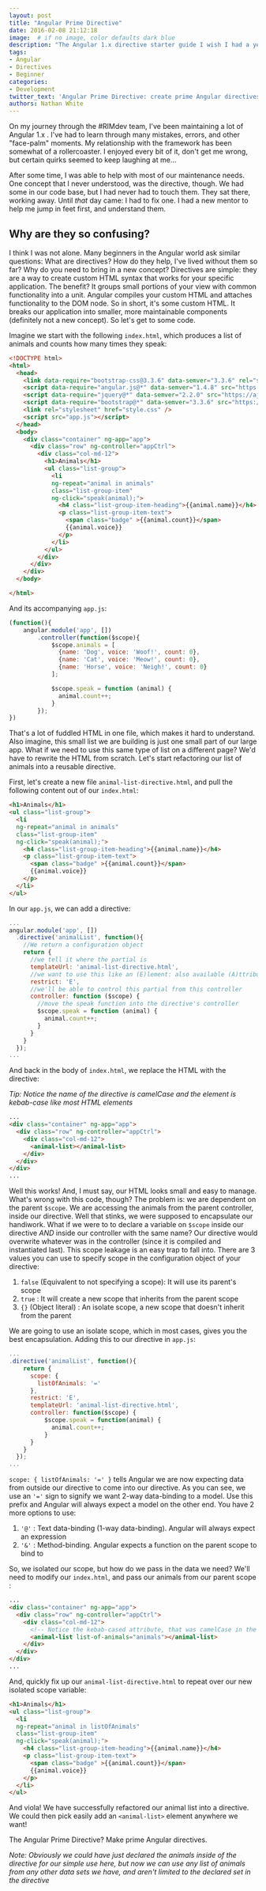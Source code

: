 ```yaml
---
layout: post
title: "Angular Prime Directive"
date: 2016-02-08 21:12:18
image:  # if no image, color defaults dark blue
description: "The Angular 1.x directive starter guide I wish I had a year ago."
tags:
- Angular
- Directives
- Beginner
categories:
- Development
twitter_text: 'Angular Prime Directive: create prime Angular directives'
authors: Nathan White
---
```


On my journey through the #RIMdev team, I've been maintaining a lot of Angular 1.x . I've had to learn through many mistakes, errors, and other "face-palm" moments. My relationship with the framework has been somewhat of a rollercoaster. I enjoyed every bit of it, don't get me wrong, but certain quirks seemed to keep laughing at me...

After some time,  I was able to help with most of our maintenance needs. One concept that I never understood, was the directive, though. We had some in our code base, but I had never had to touch them. They sat there, working away. Until *that* day came: I had to fix one.
I had a new mentor to help me jump in feet first, and understand them.

## Why are they so confusing?

I think I was not alone. Many beginners in the Angular world ask similar questions: What are directives? How do they help, I've lived without them so far? Why do you need to bring in a new concept? Directives are simple: they are a way to create custom HTML syntax that works for your specific application. The benefit? It groups small portions of your view with common functionality into a unit. Angular compiles your custom HTML and attaches functionality to the DOM node. So in short, it's some custom HTML. It breaks our application into smaller, more maintainable components (definitely not a new concept). So let's get to some code.

Imagine we start with the following `index.html`, which produces a list of animals and counts how many times they speak:

```html
<!DOCTYPE html>
<html>
  <head>
    <link data-require="bootstrap-css@3.3.6" data-semver="3.3.6" rel="stylesheet" href="https://maxcdn.bootstrapcdn.com/bootstrap/3.3.6/css/bootstrap.css" />
    <script data-require="angular.js@*" data-semver="1.4.8" src="https://code.angularjs.org/1.4.8/angular.js"></script>
    <script data-require="jquery@*" data-semver="2.2.0" src="https://ajax.googleapis.com/ajax/libs/jquery/2.2.0/jquery.min.js"></script>
    <script data-require="bootstrap@*" data-semver="3.3.6" src="https://maxcdn.bootstrapcdn.com/bootstrap/3.3.6/js/bootstrap.min.js"></script>
    <link rel="stylesheet" href="style.css" />
    <script src="app.js"></script>
  </head>
  <body>
    <div class="container" ng-app="app">
      <div class="row" ng-controller="appCtrl">
        <div class="col-md-12">
          <h1>Animals</h1>
          <ul class="list-group">
            <li
            ng-repeat="animal in animals"
            class="list-group-item"
            ng-click="speak(animal);">
              <h4 class="list-group-item-heading">{{animal.name}}</h4>
              <p class="list-group-item-text">
                <span class="badge" >{{animal.count}}</span>
                {{animal.voice}}
              </p>
            </li>
          </ul>
        </div>
      </div>
    </div>
  </body>

</html>
```

And its accompanying `app.js`:

```javascript
(function(){
    angular.module('app', [])
        .controller(function($scope){
            $scope.animals = [
              {name: 'Dog', voice: 'Woof!', count: 0},
              {name: 'Cat', voice: 'Meow!', count: 0},
              {name: 'Horse', voice: 'Neigh!', count: 0}
            ];

            $scope.speak = function (animal) {
              animal.count++;
            }
        });
})
```

That's a lot of fuddled HTML in one file, which makes it hard to understand. Also imagine, this small list we are building is just one small part of our large app. What if we need to use this same type of list on a different page? We'd have to rewrite the HTML from scratch. Let's start refactoring our list of animals into a reusable directive.

First, let's create a new file `animal-list-directive.html`, and pull the following content out of our `index.html`:

```html
<h1>Animals</h1>
<ul class="list-group">
  <li
  ng-repeat="animal in animals"
  class="list-group-item"
  ng-click="speak(animal);">
    <h4 class="list-group-item-heading">{{animal.name}}</h4>
    <p class="list-group-item-text">
      <span class="badge" >{{animal.count}}</span>
      {{animal.voice}}
    </p>
  </li>
</ul>
```

In our `app.js`, we can add a directive:

```javascript
...
angular.module('app', [])
  .directive('animalList', function(){
    //We return a configuration object
    return {
      //we tell it where the partial is
      templateUrl: 'animal-list-directive.html',
      //we want to use this like an (E)lement: also available (A)ttribute (C)lass
      restrict: 'E',
      //we'll be able to control this partial from this controller
      controller: function ($scope) {
        //move the speak function into the directive's controller
        $scope.speak = function (animal) {
          animal.count++;
        }
      }
    }
  });
...
```

And back in the body of `index.html`, we replace the HTML with the directive:

*Tip: Notice the name of the directive is camelCase and the element is kebab-case like most HTML elements*

```html
...
<div class="container" ng-app="app">
  <div class="row" ng-controller="appCtrl">
    <div class="col-md-12">
      <animal-list></animal-list>
    </div>
  </div>
</div>
...
```


Well this works! And, I must say, our HTML looks small and easy to manage. What's wrong with this code, though? The problem is: we are dependent on the parent `$scope`. We are accessing the animals from the parent controller, inside our directive. Well that stinks, we were supposed to encapsulate our handiwork. What if we were to to declare a variable on `$scope` inside our directive *AND* inside our controller with the same name? Our directive would overwrite whatever was in the controller (since it is compiled and instantiated last). This scope leakage is an easy trap to fall into. There are 3 values you can use to specify scope in the configuration object of your directive:

1. `false` (Equivalent to not specifying a scope): It will use its parent's scope
2. `true` : It will create a new scope that inherits from the parent scope
3. `{}` (Object literal) : An isolate scope, a new scope that doesn't inherit from the parent

We are going to use an isolate scope, which in most cases, gives you the best encapsulation. Adding this to our directive in `app.js`:

```javascript
...
.directive('animalList', function(){
    return {
      scope: {
        listOfAnimals: '='
      },
      restrict: 'E',
      templateUrl: 'animal-list-directive.html',
      controller: function($scope) {
          $scope.speak = function(animal) {
            animal.count++;
          }
      }
    }
  });
...
```

`scope: { listOfAnimals: '=' }` tells Angular we are now expecting data from outside our directive to come into our directive. As you can see, we use an `'='` sign to signify we want 2-way data-binding to a model. Use this prefix and Angular will always expect a model on the other end. You have 2 more options to use:

1. `'@'` : Text data-binding (1-way data-binding). Angular will always expect an expression
2. `'&'` : Method-binding. Angular expects a function on the parent scope to bind to

So, we isolated our scope, but how do we pass in the data we need? We'll need to modify our `index.html`, and pass our animals from our parent scope :

```html
...
<div class="container" ng-app="app">
  <div class="row" ng-controller="appCtrl">
    <div class="col-md-12">
      <!-- Notice the kebab-cased attribute, that was camelCase in the directive -->
      <animal-list list-of-animals="animals"></animal-list>
    </div>
  </div>
</div>
...
```

And, quickly fix up our `animal-list-directive.html` to repeat over our new isolated scope variable:

```html
<h1>Animals</h1>
<ul class="list-group">
  <li
  ng-repeat="animal in listOfAnimals"
  class="list-group-item"
  ng-click="speak(animal);">
    <h4 class="list-group-item-heading">{{animal.name}}</h4>
    <p class="list-group-item-text">
      <span class="badge" >{{animal.count}}</span>
      {{animal.voice}}
    </p>
  </li>
</ul>
```

And viola! We have successfully refactored our animal list into a directive. We could then pick easily add an `<animal-list>` element anywhere we want!

The Angular Prime Directive? Make prime Angular directives.

*Note: Obviously we could have just declared the animals inside of the directive for our simple use here, but now we can use any list of animals from any other data sets we have, and aren't limited to the declared set in the directive*
